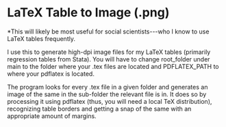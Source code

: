 # LaTeX Table to Image (.png)

*This will likely be most useful for social scientists---who I know to use LaTeX tables frequently.

I use this to generate high-dpi image files for my LaTeX tables (primarily regression tables from Stata). You will have to change root_folder under main to the folder where your .tex files are located and PDFLATEX_PATH to where your pdflatex is located.

The program looks for every .tex file in a given folder and generates an image of the same in the sub-folder the relevant file is in. It does so by processing it using pdflatex (thus, you will need a local TeX distribution), recognizing table borders and getting a snap of the same with an appropriate amount of margins.
